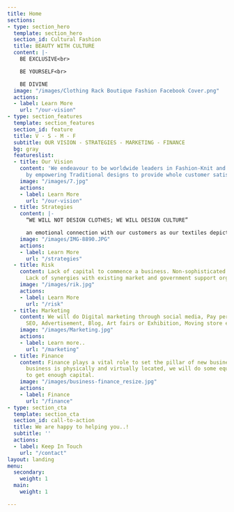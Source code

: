 ```yaml
---
title: Home
sections:
- type: section_hero
  template: section_hero
  section_id: Cultural Fashion
  title: BEAUTY WITH CULTURE
  content: |-
    BE EXCLUSIVE<br>

    BE YOURSELF<br>

    BE DIVINE
  image: "/images/Clothing Rack Boutique Fashion Facebook Cover.png"
  actions:
  - label: Learn More
    url: "/our-vision"
- type: section_features
  template: section_features
  section_id: feature
  title: V - S - M - F
  subtitle: OUR VISION - STRATEGIES - MARKETING - FINANCE
  bg: gray
  featureslist:
  - title: Our Vision
    content: 'We endeavour to be worldwide leaders in Fashion-Knit and Fashion Outwear
      by empowering Traditional designs to provide whole customer satisfaction '
    image: "/images/7.jpg"
    actions:
    - label: Learn More
      url: "/our-vision"
  - title: Strategies
    content: |-
      “WE WILL NOT DESIGN CLOTHES; WE WILL DESIGN CULTURE”

      an emotional connection with our customers as our textiles depict their culture and help them to keep connected with their traditions.
    image: "/images/IMG-8890.JPG"
    actions:
    - label: Learn More
      url: "/strategies"
  - title: Risk
    content: Lack of capital to commence a business. Non-sophisticated marketing sense.
      Lack of synergies with existing market and government support organizations.
    image: "/images/rik.jpg"
    actions:
    - label: Learn More
      url: "/risk"
  - title: Marketing
    content: We will do Digital marketing through social media, Pay per click, and
      SEO, Advertisement, Blog, Art fairs or Exhibition, Moving store etc..
    image: "/images/Marketing.jpg"
    actions:
    - label: Learn more..
      url: "/marketing"
  - title: Finance
    content: Finance plays a vital role to set the pillar of new business. As our
      business is physically and virtually located, we will do some equity financing
      to get enough capital.
    image: "/images/business-finance_resize.jpg"
    actions:
    - label: Finance
      url: "/finance"
- type: section_cta
  template: section_cta
  section_id: call-to-action
  title: We are happy to helping you..!
  subtitle: ''
  actions:
  - label: Keep In Touch
    url: "/contact"
layout: landing
menu:
  secondary:
    weight: 1
  main:
    weight: 1

---
```

